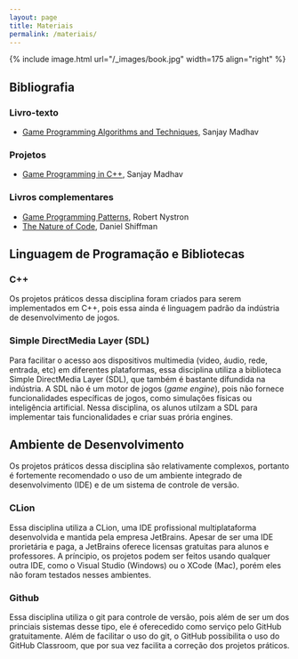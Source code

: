 ```yaml
---
layout: page
title: Materiais
permalink: /materiais/
---
```


{% include image.html url="/_images/book.jpg" width=175 align="right" %}

## Bibliografia

### Livro-texto

- [Game Programming Algorithms and Techniques](https://learning.oreilly.com/library/view/game-programming-algorithms/9780133463200/), Sanjay Madhav

### Projetos

- [Game Programming in C++](https://learning.oreilly.com/library/view/game-programming-in/9780134598185/), Sanjay Madhav

### Livros complementares

- [Game Programming Patterns](https://gameprogrammingpatterns.com/contents.html), Robert Nystron
- [The Nature of Code](https://natureofcode.com/book/), Daniel Shiffman

## Linguagem de Programação e Bibliotecas

### C++
Os projetos práticos dessa disciplina foram criados para serem implementados em C++, pois essa ainda é linguagem padrão da indústria de desenvolvimento de jogos. 

### Simple DirectMedia Layer (SDL) 
Para facilitar o acesso aos dispositivos multimedia (video, áudio, rede, entrada, etc) em diferentes plataformas, essa disciplina utiliza a biblioteca Simple DirectMedia Layer (SDL), que também é bastante difundida na indústria. A SDL não é um motor de jogos (*game engine*), pois não fornece funcionalidades específicas de jogos, como simulações físicas ou inteligência artificial. Nessa disciplina, os alunos utilzam a SDL para implementar tais funcionalidades e criar suas prória engines.

## Ambiente de Desenvolvimento

Os projetos práticos dessa disciplina são relativamente complexos, portanto é fortemente recomendado o uso de um ambiente integrado de desenvolvimento (IDE) e de um sistema de controle de versão.  

### CLion

Essa disciplina utiliza a CLion, uma IDE profissional multiplataforma desenvolvida e mantida pela empresa JetBrains. Apesar de ser uma IDE prorietária e paga, a JetBrains oferece licensas gratuitas para alunos e professores. A príncipio, os projetos podem ser feitos usando qualquer outra IDE, como o Visual Studio (Windows) ou o XCode (Mac), porém eles não foram testados nesses ambientes. 

### Github

Essa disciplina utiliza o git para controle de versão, pois além de ser um dos princiais sistemas desse tipo, ele é oferecedido como serviço pelo GitHub gratuitamente. Além de facilitar o uso do git, o GitHub possibilita o uso do GitHub Classroom, que por sua vez facilita a correção dos projetos práticos.